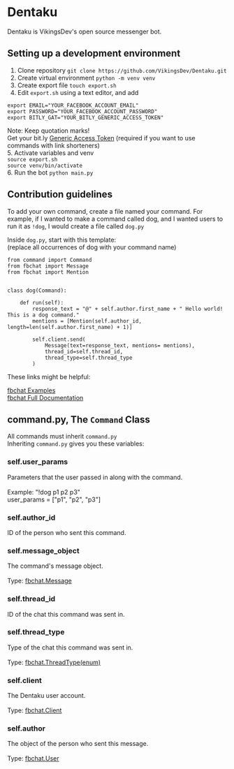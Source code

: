 # Dentaku

Dentaku is VikingsDev's open source messenger bot.

## Setting up a development environment

1. Clone repository
`git clone https://github.com/VikingsDev/Dentaku.git`
2. Create virtual environment
`python -m venv venv`
3. Create export file
`touch export.sh`
4. Edit `export.sh` using a text editor, and add
```
export EMAIL="YOUR_FACEBOOK_ACCOUNT_EMAIL"
export PASSWORD="YOUR_FACEBOOK_ACCOUNT_PASSWORD"
export BITLY_GAT="YOUR_BITLY_GENERIC_ACCESS_TOKEN"
```
Note: Keep quotation marks!<br>
Get your bit.ly [Generic Access Token](https://bitly.com/a/oauth_apps) (required if you want to use commands with link shorteners)<br>
5. Activate variables and venv <br>
`source export.sh` <br>
`source venv/bin/activate` <br>
6. Run the bot
`python main.py`

## Contribution guidelines

To add your own command, create a file named your command. For example, if I 
wanted to make a command called dog, and I wanted users to run it as `!dog`, I would create a file
called `dog.py`

Inside `dog.py`, start with this template: <br>
(replace all occurrences of dog with your command name)
```
from command import Command
from fbchat import Message
from fbchat import Mention


class dog(Command):

    def run(self):
        response_text = "@" + self.author.first_name + " Hello world! This is a dog command."
        mentions = [Mention(self.author_id, length=len(self.author.first_name) + 1)]

        self.client.send(
            Message(text=response_text, mentions= mentions),
            thread_id=self.thread_id,
            thread_type=self.thread_type
        )
```

These links might be helpful:

[fbchat Examples](https://fbchat.readthedocs.io/en/stable/examples.html) <br>
[fbchat Full Documentation](https://fbchat.readthedocs.io/en/stable/api.html)

## command.py, The `Command` Class
All commands must inherit `command.py` <br>
Inheriting `command.py` gives you these variables:
### self.user_params <br>
Parameters that the user passed in along with the command. <br>
<br>Example: "!dog p1 p2 p3" <br>
user_params = ["p1", "p2", "p3"] <br>
### self.author_id <br>
ID of the person who sent this command. <br>
### self.message_object <br>
The command's message object. <br>
<br>Type: [fbchat.Message](https://fbchat.readthedocs.io/en/stable/api.html#fbchat.Message)
### self.thread_id <br>
ID of the chat this command was sent in. <br>
### self.thread_type <br>
Type of the chat this command was sent in. <br>
<br>Type: [fbchat.ThreadType(enum)](https://fbchat.readthedocs.io/en/stable/api.html#fbchat.ThreadType)
### self.client <br>
The Dentaku user account. <br>
<br>Type: [fbchat.Client](https://fbchat.readthedocs.io/en/stable/api.html#client)
### self.author <br>
The object of the person who sent this message. <br>
<br>Type: [fbchat.User](https://fbchat.readthedocs.io/en/stable/api.html#fbchat.User)
